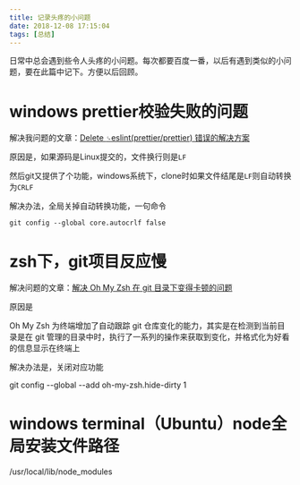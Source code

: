 ```yaml
---
title: 记录头疼的小问题
date: 2018-12-08 17:15:04
tags: [总结]
---
```


日常中总会遇到些令人头疼的小问题。每次都要百度一番，以后有遇到类似的小问题，要在此篇中记下。方便以后回顾。

# windows prettier校验失败的问题

解决我问题的文章：[Delete `␍`eslint(prettier/prettier) 错误的解决方案](https://juejin.im/post/6844904069304156168)

原因是，如果源码是Linux提交的，文件换行则是`LF`

然后git又提供了个功能，windows系统下，clone时如果文件结尾是`LF`则自动转换为`CRLF`

解决办法，全局关掉自动转换功能，一句命令

	git config --global core.autocrlf false 

# zsh下，git项目反应慢

解决问题的文章：[解决 Oh My Zsh 在 git 目录下变得卡顿的问题](https://blog.zhenxxin.com/2019/07/21/%E8%A7%A3%E5%86%B3-oh-my-zsh-%E5%9C%A8-git-%E7%9B%AE%E5%BD%95%E4%B8%8B%E5%8F%98%E5%BE%97%E5%8D%A1%E9%A1%BF%E7%9A%84%E9%97%AE%E9%A2%98/)

原因是

Oh My Zsh 为终端增加了自动跟踪 git 仓库变化的能力，其实是在检测到当前目录是在 git 管理的目录中时，执行了一系列的操作来获取到变化，并格式化为好看的信息显示在终端上

解决办法是，关闭对应功能

git config --global --add oh-my-zsh.hide-dirty 1



# windows terminal（Ubuntu）node全局安装文件路径

/usr/local/lib/node_modules